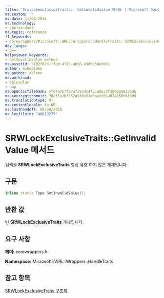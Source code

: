 ```yaml
---
title: 'Srwlockexclusivetraits:: Getinvalidvalue 메서드 | Microsoft Docs'
ms.custom: ''
ms.date: 11/04/2016
ms.technology:
- cpp-windows
ms.topic: reference
f1_keywords:
- corewrappers/Microsoft::WRL::Wrappers::HandleTraits::SRWLockExclusiveTraits::GetInvalidValue
dev_langs:
- C++
helpviewer_keywords:
- GetInvalidValue method
ms.assetid: b192f07b-ffbd-4f25-ab96-03d6c5de06b1
author: mikeblome
ms.author: mblome
ms.workload:
- cplusplus
- uwp
ms.openlocfilehash: efd4a7b7f67af28adc4f31e8528f3800596356d6
ms.sourcegitcommit: 38af5a1bf35249f0a51e3aafc6e4077859c8f0d9
ms.translationtype: MT
ms.contentlocale: ko-KR
ms.lasthandoff: 08/09/2018
ms.locfileid: "40019275"
---
```

# <a name="srwlockexclusivetraitsgetinvalidvalue-method"></a>SRWLockExclusiveTraits::GetInvalidValue 메서드
검색을 **SRWLockExclusiveTraits** 항상 유효 하지 않은 개체입니다.  
  
## <a name="syntax"></a>구문  
  
```cpp  
inline static Type GetInvalidValue();  
```  
  
## <a name="return-value"></a>반환 값  
 빈 **SRWLockExclusiveTraits** 개체입니다.  
  
## <a name="requirements"></a>요구 사항  
 **헤더:** corewrappers.h  
  
 **Namespace:** Microsoft::WRL::Wrappers::HandleTraits  
  
## <a name="see-also"></a>참고 항목  
 [SRWLockExclusiveTraits 구조체](../windows/srwlockexclusivetraits-structure.md)